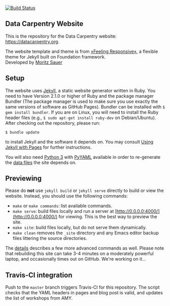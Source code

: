 [![Build Status](https://travis-ci.org/datacarpentry/datacarpentry.github.io.svg?branch=master)](https://travis-ci.org/datacarpentry/datacarpentry.github.io)

## Data Carpentry Website

This is the repository for the Data Carpentry website: <https://datacarpentry.org>.

The website template and theme is from [»Feeling Responsive«](https://github.com/Phlow/feeling-responsive), a flexible theme for Jekyll built on Foundation framework.  
Developed by [Moritz Sauer](https://github.com/Phlow)

## Setup

The website uses [Jekyll](http://jekyllrb.com/), a static website generator written in Ruby.
You need to have Version 2.1.0 or higher of Ruby and the package manager Bundler (The package manager is used to make sure you use exactly the same versions of software as GitHub Pages).
Bundler can be installed with `$ gem install bundler`.
If you are on Linux, you will need to install the Ruby header files (e.g., `$ sudo apt-get install ruby-dev` on Debian/Ubuntu).
After checking out the repository, please run:

```
$ bundle update
```

to install Jekyll and the software it depends on.
You may consult [Using Jekyll with Pages](https://help.github.com/articles/using-jekyll-with-pages/) for further instructions.

You will also need [Python 3](http://python.org/) with
[PyYAML](https://pypi.python.org/pypi/PyYAML/) available in order to
re-generate the [data files](#details) the site depends on.

## Previewing

Please do **not** use `jekyll build` or `jekyll serve` directly to build or view the website.
Instead, you should use the following commands:

*   `make` or `make commands`: list available commands.
*   `make serve`: build files locally and run a server at [http://0.0.0.0:4000/](http://0.0.0.0:4000/) for viewing.
    This is the best way to preview the site.
*   `make site`: build files locally, but do not serve them dynamically.
*   `make clean` removes the `_site` directory and any Emacs editor backup files littering the source directories.

The [details](#details) describes a few more advanced commands as well.
Please note that rebuilding this site can take 3-4 minutes on a moderately powerful laptop,
and occasionally times out on GitHub.
We're working on it...

## Travis-CI integration

Push to the `master` branch triggers Travis-CI for this repository. The script checks that the YAML headers in pages and blog post is valid, and updates the list of workshops from AMY.
